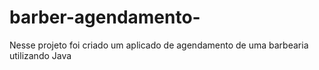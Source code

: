 # barber-agendamento-
Nesse projeto foi criado um aplicado de agendamento de uma barbearia utilizando Java 
